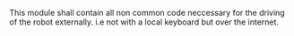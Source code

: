 This module shall contain all non common code neccessary for the driving of the robot externally. i.e not with a local keyboard but over the internet.